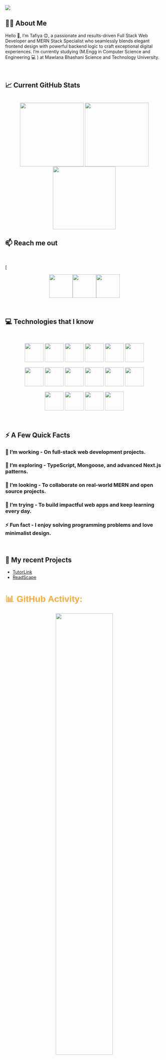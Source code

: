 <a href="https://web.facebook.com/tafiyapinkey/">
<img src="https://res.cloudinary.com/demnpqwx3/image/upload/v1744206642/_Blue_Futuristic_Technology_LinkedIn_Banner_smhmir.png" />
</a>

## 🙋‍♀️ About Me

<p>
Hello 👋, I’m Tafiya 😊, a passionate and results-driven Full Stack Web Developer and MERN Stack Specialist who seamlessly blends elegant frontend design with powerful backend logic to craft exceptional digital experiences. I’m currently studying (M.Engg in Computer Science and Engineering 💻 ) at Mawlana Bhashani Science and Technology University.

</p>

  <br>

## :chart_with_upwards_trend: Current GitHub Stats

<br />
<!-- <p align="center">
  <img align="right" height=200 width=390 src="https://github-readme-stats.vercel.app/api?username=tafiya&show_icons=true&locale=en&layout=compact&theme=tokyonight" alt="tafiya" />
 <img height=200 width=390  align="center" src="https://github-readme-stats.vercel.app/api/top-langs?username=tafiya&show_icons=true&locale=en&layout=compact&theme=tokyonight" />
</p> -->
<!-- <div align="center">
  <img src="https://github-readme-stats.vercel.app/api/top-langs?username=tafiya&show_icons=true&locale=en&layout=compact&theme=tokyonight" alt="Top Languages" style="display: inline-block; width: 40%;" />
  <img src="https://github-readme-stats.vercel.app/api?username=tafiya&show_icons=true&theme=tokyonight" alt="GitHub Stats" style="display: inline-block; width: 40%;" />
</div> -->

<div align="center">
  <img align="center" src="http://github-profile-summary-cards.vercel.app/api/cards/most-commit-language?username=tafiya&theme=dark" height="203em" />
  <img align="center" src="http://github-profile-summary-cards.vercel.app/api/cards/repos-per-language?username=tafiya&theme=dark" height="203em" /> 
  <br>
  <img align="center" src="http://github-profile-summary-cards.vercel.app/api/cards/profile-details?username=tafiya&theme=dark" height="200em" /> 
  <br>
<!--   <img src="https://streak-stats.demolab.com?user=mizanmahi&locale=en&mode=daily&theme=dark&hide_border=true&border_radius=0&order=3" height="161em" /> -->
</div>

## :mailbox: Reach me out

<br />

[<p align="center">[<img height="75" src="https://img.icons8.com/color/48/000000/linkedin.png">](https://www.linkedin.com/in/tafiyatuljannat/)[<img height="75" src="https://img.icons8.com/color/48/000000/facebook-new.png">](https://web.facebook.com/tafiyapinkey/)[<img height="75" src="https://img.icons8.com/color/48/000000/gmail-new.png"> </p>](mailto:tafiapinkey@gmail.com)

<br />

## :computer: Technologies that I know

<br>
<p align="center">
<img src="https://res.cloudinary.com/demnpqwx3/image/upload/v1742570738/otctsa4yxn1mkx4qjrol.png"  width="60" height="60"/>
<img src="https://res.cloudinary.com/demnpqwx3/image/upload/v1742570765/n3ck3zdoq9wg8rrtvaxv.png"  width="60" height="60"/>
<img src="https://res.cloudinary.com/demnpqwx3/image/upload/v1742570014/wzh6nko1v1txpi80a1jo.png"  width="60" height="60"/>
<img src="https://res.cloudinary.com/demnpqwx3/image/upload/v1742569987/raqcqtjetpczdg8by8dy.png"  width="60" height="60"/>
<img src="https://res.cloudinary.com/demnpqwx3/image/upload/v1742569932/ptcolyoco90qtmdifrm4.png"  width="60" height="60"/>
<img src="https://res.cloudinary.com/demnpqwx3/image/upload/v1742570072/dfphacqvpe1md6naxf0t.png"  width="60" height="60"/>
</p>
<p align="center">
<img src="https://res.cloudinary.com/demnpqwx3/image/upload/v1742570535/nq2k0cmbkk21i8xghglg.png"  width="60" height="60"/>
<img src="https://res.cloudinary.com/demnpqwx3/image/upload/v1742570559/e1zfu2h6r1ab8ks7zxtv.png"  width="60" height="60"/>
<img src="https://res.cloudinary.com/demnpqwx3/image/upload/v1742570584/eaqa8h1cd33jyacq2ocb.png"  width="60" height="60"/>
<img src="https://res.cloudinary.com/demnpqwx3/image/upload/v1742570489/raas8twlmd553nmqrxhv.png"  width="60" height="60"/>
<img src="https://res.cloudinary.com/demnpqwx3/image/upload/v1742570612/j5u2bqlg30wnaffvrxak.png"  width="60" height="60"/>
<img src="https://res.cloudinary.com/demnpqwx3/image/upload/v1742570792/xqkubggm7enlaibivluk.png"  width="60" height="60"/>
</p>
<p align="center">
<img src="https://res.cloudinary.com/demnpqwx3/image/upload/v1742570636/itrrhgmd06kfn9lmkpwn.png"  width="60" height="60"/>
<img src="https://res.cloudinary.com/demnpqwx3/image/upload/v1742570658/ydt12yzpxcnh8oizl0sm.jpg"  width="60" height="60"/>
<img src="https://res.cloudinary.com/demnpqwx3/image/upload/v1742570678/j4fqqqxhsvwvpqxytb7c.png"  width="60" height="60"/>
<img src="https://res.cloudinary.com/demnpqwx3/image/upload/v1742570702/atymrxsk3zirpzk2pxsy.png"  width="60" height="60"/>
</p><br/>


## ⚡️ A Few Quick Facts

<div align="left">
<!-- <a href="https://app.daily.dev/mir"><img align="right" src="https://github.com/mir-hussain/mir-hussain/blob/main/devcard.svg" width="200" alt="Mir Hussain's Dev Card"/></a> -->
</div>

### 🔭 I’m working - On full-stack web development projects.
### 🌱 I’m exploring - TypeScript, Mongoose, and advanced Next.js patterns.
### 👯 I’m looking - To collaborate on real-world MERN and open source projects. 
### 🤔 I’m trying - To build impactful web apps and keep learning every day.
### ⚡  Fun fact - I enjoy solving programming problems and love minimalist design.

<br />

## 🚀 My recent Projects
<!-- BLOG-POST-LIST:START -->
- [TutorLink](https://tutor-link-frontend-project.vercel.app/)
- [ReadScape](https://book-shop-frontend-project.vercel.app/)

<h1 align="left" style="color: #FFAA33; font-family: Arial, sans-serif;">📊 GitHub Activity:</h1>
<p align="center">
  <img width="60%" src="https://github-readme-streak-stats.herokuapp.com?user=tafiya&theme=dark&hide_border=true&background=0D1117&stroke=0D1117&fire=FF1CF7&sideLabels=00F0FF&currStreakNum=FF1CF7&ring=FF1CF7&currStreakLabel=FF1CF7&sideNums=00F0FF" />
</p>
</div>
